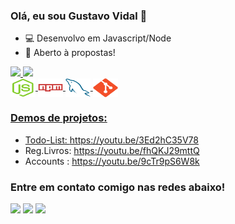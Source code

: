 ### Olá, eu sou Gustavo Vidal 👋


- 💻 Desenvolvo em Javascript/Node
- 🔭 Aberto à propostas!

<div>
  <a href="https://github.com/Gustavo7Vidal">
  <img height="180em" src="https://github-readme-stats.vercel.app/api?username=Gustavo7Vidal&show_icons=true&theme=dark&include_all_commits=true&count_private=true"/>
  <img height="180em" src="https://github-readme-stats.vercel.app/api/top-langs/?username=Gustavo7Vidal&layout=compact&langs_count=6&theme=dark"/>
</div>
 <div>
  <img align="center" alt="NodeJS" height="30" width="40" src="https://raw.githubusercontent.com/devicons/devicon/master/icons/nodejs/nodejs-original.svg">
  <img align="center" alt="NPM" height="30" width="40" src="https://raw.githubusercontent.com/devicons/devicon/master/icons/npm/npm-original-wordmark.svg">
  <img align="center" alt="NPM" height="30" width="40" src="https://raw.githubusercontent.com/devicons/devicon/master/icons/mysql/mysql-original.svg">
  <img align="center" alt="NPM" height="30" width="40" src="https://raw.githubusercontent.com/devicons/devicon/master/icons/git/git-original.svg">
 </div>

### Demos de projetos:

- Todo-List: https://youtu.be/3Ed2hC35V78
- Reg.Livros: https://youtu.be/fhQKJ29mttQ
- Accounts : https://youtu.be/9cTr9pS6W8k

### Entre em contato comigo nas redes abaixo!
 
<div> 
  <a href="https://www.instagram.com/vidal_guh7/" target="_blank"><img src="https://img.shields.io/badge/-Instagram-%23E4405F?style=for-the-badge&logo=instagram&logoColor=white" target="_blank"></a>
  <a href = "mailto:vidal47pro@gmail.com"><img src="https://img.shields.io/badge/-Gmail-%23333?style=for-the-badge&logo=gmail&logoColor=white" target="_blank"></a>
  <a href="https://www.linkedin.com/in/gustavo-vidal-1110a7219/" target="_blank"><img src="https://img.shields.io/badge/-LinkedIn-%230077B5?style=for-the-badge&logo=linkedin&logoColor=white" target="_blank"></a> 
 
